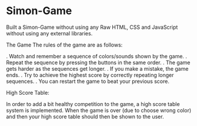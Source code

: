 # Simon-Game
Built a Simon-Game without using any Raw HTML, CSS and JavaScript without using any external libraries.

The Game The rules of the game are as follows:

. Watch and remember a sequence of colors/sounds shown by the game.
. Repeat the sequence by pressing the buttons in the same order.
. The game gets harder as the sequences get longer.
. If you make a mistake, the game ends.
. Try to achieve the highest score by correctly repeating longer sequences.
. You can restart the game to beat your previous score.

High Score Table:

In order to add a bit healthy competition to the game, a high score table system is implemented.
When the game is over (due to choose wrong color) and then your high score table should then be shown to the user.
